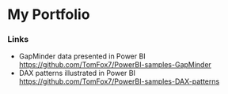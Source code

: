 # My Portfolio

### Links

- GapMinder data presented in Power BI <https://github.com/TomFox7/PowerBI-samples-GapMinder>
- DAX patterns illustrated in Power BI <https://github.com/TomFox7/PowerBI-samples-DAX-patterns>
